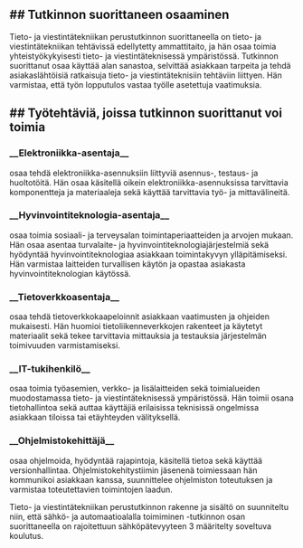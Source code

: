 <!DOCTYPE html>
<html lang="fi">
<head>
    <meta charset="UTF-8">
    <meta name="viewport" content="width=device-width">
    <title>611-projektin otsikko</title>



<h2>## Tutkinnon suorittaneen osaaminen</h2>
<p>Tieto- ja viestintätekniikan perustutkinnon suorittaneella on tieto- ja viestintätekniikan tehtävissä edellytetty ammattitaito, ja hän osaa toimia yhteistyökykyisesti tieto- ja viestintäteknisessä ympäristössä. Tutkinnon suorittanut osaa käyttää alan sanastoa, selvittää asiakkaan tarpeita ja tehdä asiakaslähtöisiä ratkaisuja tieto- ja viestintäteknisiin tehtäviin liittyen. Hän varmistaa, että työn lopputulos vastaa työlle asetettuja vaatimuksia.</p>

<h2>## Työtehtäviä, joissa tutkinnon suorittanut voi toimia</h2>

<h3>__Elektroniikka-asentaja__</h3> <p>osaa tehdä elektroniikka-asennuksiin liittyviä asennus-, testaus- ja huoltotöitä. Hän osaa käsitellä oikein elektroniikka-asennuksissa tarvittavia komponentteja ja materiaaleja sekä käyttää tarvittavia työ- ja mittavälineitä.</p>

<h3>__Hyvinvointiteknologia-asentaja__</h3> <p>osaa toimia sosiaali- ja terveysalan toimintaperiaatteiden ja arvojen mukaan. Hän osaa asentaa turvalaite- ja hyvinvointiteknologiajärjestelmiä sekä hyödyntää hyvinvointiteknologiaa asiakkaan toimintakyvyn ylläpitämiseksi. Hän varmistaa laitteiden turvallisen käytön ja opastaa asiakasta hyvinvointiteknologian käytössä.</p>

<h3>__Tietoverkkoasentaja__</h3> <p>osaa tehdä tietoverkkokaapeloinnit asiakkaan vaatimusten ja ohjeiden mukaisesti. Hän huomioi tietoliikenneverkkojen rakenteet ja käytetyt materiaalit sekä tekee tarvittavia mittauksia ja testauksia järjestelmän toimivuuden varmistamiseksi.</p>

<h3>__IT-tukihenkilö__</h3> <p>osaa toimia työasemien, verkko- ja lisälaitteiden sekä toimialueiden muodostamassa tieto- ja viestintäteknisessä ympäristössä. Hän toimii osana tietohallintoa sekä auttaa käyttäjiä erilaisissa teknisissä ongelmissa asiakkaan tiloissa tai etäyhteyden välityksellä.</p>

<h3>__Ohjelmistokehittäjä__</h3> <p>osaa ohjelmoida, hyödyntää rajapintoja, käsitellä tietoa sekä käyttää versionhallintaa. Ohjelmistokehitystiimin jäsenenä toimiessaan hän kommunikoi asiakkaan kanssa, suunnittelee ohjelmiston toteutuksen ja varmistaa toteutettavien toimintojen laadun.</p>

<p>Tieto- ja viestintätekniikan perustutkinnon rakenne ja sisältö on suunniteltu niin, että sähkö- ja automaatioalalla toimiminen -tutkinnon osan suorittaneella on rajoitettuun sähköpätevyyteen 3 määritelty soveltuva koulutus.</p>